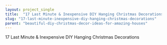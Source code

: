 ```yaml
---
layout: project_single
title:  "17 Last Minute & Inexpensive DIY Hanging Christmas Decorations"
slug: "17-last-minute-inexpensive-diy-hanging-christmas-decorations"
parent: "beautiful-diy-christmas-decor-ideas-for-amazing-houses"
---
```

17 Last Minute & Inexpensive DIY Hanging Christmas Decorations